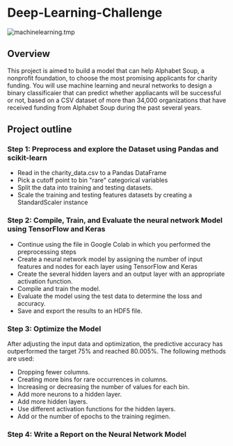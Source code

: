 # Deep-Learning-Challenge
![machinelearning.tmp](machinelearning.tmp)
## Overview
This project is aimed to build a model that can  help  Alphabet Soup, a nonprofit foundation, to choose the most promising applicants for charity funding. You will use machine learning and neural networks to design a binary classificaier that can predict whether appliacants will be successful or not, based on a CSV dataset of more than 34,000 organizations that have received funding from Alphabet Soup during the past several years.



## Project outline

### Step 1: Preprocess and explore the Dataset using Pandas and scikit-learn
   * Read in the charity_data.csv to a Pandas DataFrame
   * Pick a cutoff point to bin "rare" categorical variables
   * Split the data into training and testing datasets.
   * Scale the training and testing features datasets by creating a StandardScaler instance
### Step 2: Compile, Train, and Evaluate the neural network Model using TensorFlow and Keras
   * Continue using the file in Google Colab in which you performed the preprocessing steps
   * Create a neural network model by assigning the number of input features and nodes for each     layer using TensorFlow and Keras
   * Create the several hidden layers and an output layer with an appropriate activation function.
   * Compile and train the model.
   * Evaluate the model using the test data to determine the loss and accuracy.
   * Save and export the results to an HDF5 file.
 ### Step 3: Optimize the Model
   After adjusting the input data and optimization, the predictive accuracy has outperformed the target 75% and reached 80.005%. The following methods are used: 
   * Dropping fewer columns.
   * Creating more bins for rare occurrences in columns.
   * Increasing or decreasing the number of values for each bin.
   * Add more neurons to a hidden layer.
   * Add more hidden layers.
   * Use different activation functions for the hidden layers.
   * Add or the number of epochs to the training regimen.
 ### Step 4: Write a Report on the Neural Network Model 
